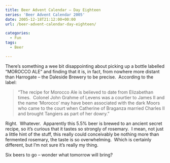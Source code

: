 ```yaml
---
title: Beer Advent Calendar – Day Eighteen
series: 'Beer Advent Calendar 2005'
date: 2005-12-18T21:12:00+00:00
url: /beer-advent-calendar-day-eighteen/

categories:
  - Fun
tags:
  - Beer

---
```

There’s something a wee bit disappointing about picking up a bottle labelled “MOROCCO ALE” and finding that it is, in fact, from nowhere more distant than Harrogate – the Daleside Brewery to be precise.  According to the label:

> “The recipe for Morocco Ale is believed to date from Elizabethan times.  Colonel John Grahme of Levens was a courtier to James II and the name &#8216;Morocco’ may have been associated with the dark Moors who came to the court when Catherine of Braganza married Charles II and brought Tangiers as part of her dowry.”

Right.  Whatever.  Apparently this 5.5% beer is brewed to an ancient secret recipe, so it’s curious that it tastes so strongly of rosemary.  I mean, not just a little hint of the stuff, this really could conceivably be nothing more than fermented rosemary, the taste is so overwhelming.  Which is certainly different, but I’m not sure it’s really my thing.

Six beers to go – wonder what tomorrow will bring?